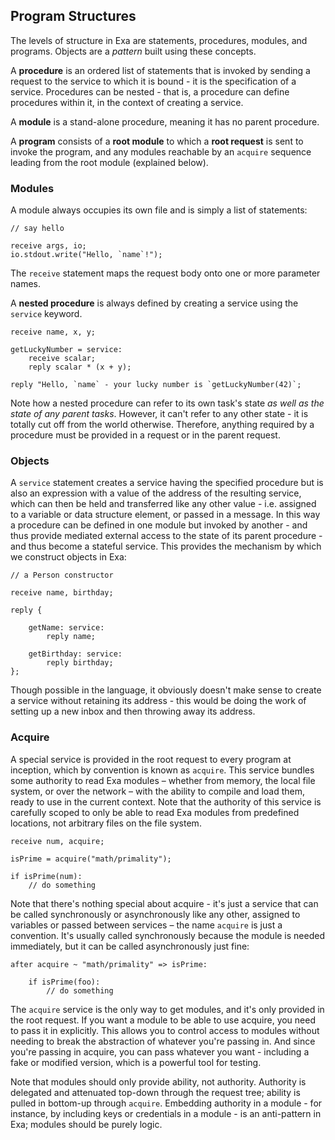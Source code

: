 ## Program Structures

The levels of structure in Exa are statements, procedures, modules, and programs. Objects are a *pattern* built using these concepts.

A **procedure** is an ordered list of statements that is invoked by sending a request to the service to which it is bound - it is the specification of a service. Procedures can be nested - that is, a procedure can define procedures within it, in the context of creating a service.

A **module** is a stand-alone procedure, meaning it has no parent procedure.

A **program** consists of a **root module** to which a **root request** is sent to invoke the program, and any modules reachable by an `acquire` sequence leading from the root module (explained below).

### Modules

A module always occupies its own file and is simply a list of statements:

```
// say hello

receive args, io;
io.stdout.write("Hello, `name`!");
```
The `receive` statement maps the request body onto one or more parameter names.

A **nested procedure** is always defined by creating a service using the `service` keyword.

```
receive name, x, y;

getLuckyNumber = service:
    receive scalar;
	reply scalar * (x + y);
	
reply "Hello, `name` - your lucky number is `getLuckyNumber(42)`;
```

Note how a nested procedure can refer to its own task's state *as well as the state of any parent tasks*. However, it can't refer to any other state - it is totally cut off from the world otherwise. Therefore, anything required by a procedure must be provided in a request or in the parent request.

### Objects

A `service` statement creates a service having the specified procedure but is also an expression with a value of the address of the resulting service, which can then be held and transferred like any other value - i.e. assigned to a variable or data structure element, or passed in a message. In this way a procedure can be defined in one module but invoked by another - and thus provide mediated external access to the state of its parent procedure - and thus become a stateful service. This provides the mechanism by which we construct objects in Exa:

```
// a Person constructor

receive name, birthday;

reply {

    getName: service:
	    reply name;
	    
	getBirthday: service:
	    reply birthday;
};
```

Though possible in the language, it obviously doesn't make sense to create a service without retaining its address - this would be doing the work of setting up a new inbox and then throwing away its address.

### Acquire

A special service is provided in the root request to every program at inception, which by convention is known as `acquire`. This service bundles some authority to read Exa modules – whether from memory, the local file system, or over the network – with the ability to compile and load them, ready to use in the current context. Note that the authority of this service is carefully scoped to only be able to read Exa modules from predefined locations, not arbitrary files on the file system.

```
receive num, acquire;

isPrime = acquire("math/primality");

if isPrime(num):
    // do something
```

Note that there's nothing special about acquire - it's just a service that can be called synchronously or asynchronously like any other, assigned to variables or passed between services  – the name `acquire` is just a convention. It's usually called synchronously because the module is needed immediately, but it can be called asynchronously just fine:

```
after acquire ~ "math/primality" => isPrime:

    if isPrime(foo):
        // do something
```

The `acquire` service is the only way to get modules, and it's only provided in the root request. If you want a module to be able to use acquire, you need to pass it in explicitly. This allows you to control access to modules without needing to break the abstraction of whatever you're passing in. And since you're passing in acquire, you can pass whatever you want - including a fake or modified version, which is a powerful tool for testing.

Note that modules should only provide ability, not authority. Authority is delegated and attenuated top-down through the request tree; ability is pulled in bottom-up through `acquire`. Embedding authority in a module - for instance, by including keys or credentials in a module - is an anti-pattern in Exa; modules should be purely logic.
